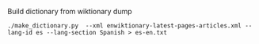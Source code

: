 Build dictionary from wiktionary dump

```
./make_dictionary.py  --xml enwiktionary-latest-pages-articles.xml --lang-id es --lang-section Spanish > es-en.txt
```
